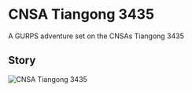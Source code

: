# CNSA Tiangong 3435
A GURPS adventure set on the CNSAs Tiangong 3435

## Story
![CNSA Tiangong 3435](https://cdn.rawgit.com/dvberkel/CNSA-Tiangong-3435/master/resources/image/miner.png)
